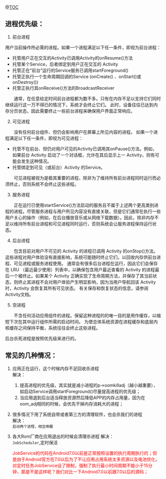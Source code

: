 @[TOC](耍流氓方式保活service)

## 进程优先级：

1. 前台进程

用户当前操作所必需的进程。如果一个进程满足以下任一条件，即视为前台进程：

- 托管用户正在交互的Activity已调用Activity的onResume()方法
- 托管某个Service，后者绑定到用户正在交互的 Activity
- 托管正在“前台”运行的Service服务已调用startForeground()
- 托管正执行一个生命周期回调的Service (onCreate() 、onStart()或onDestroy())
- 托管正执行其onReceive()方法的BroadcastReceiver

　　通常，在任意给定时间前台进程都为数不多。只有在内存不足以支持它们同时继续运行这一万不得已的情况下，系统才会终止它们。 此时，设备往往已达到内存分页状态，因此需要终止一些前台进程来确保用户界面正常响应。

2. 可见进程

　　没有任何前台组件、但仍会影响用户在屏幕上所见内容的进程。 如果一个进程满足以下任一条件，即视为可见进程：

- 托管不在前台、但仍对用户可见的Activity已调用其onPause()方法。例如，如果前台 Activity 启动了一个对话框，允许在其后显示上一 Activity，则有可能会发生这种情况。
- 托管绑定到可见（或前台）Activity 的Service。

　　可见进程被视为是极其重要的进程，除非为了维持所有前台进程同时运行而必须终止，否则系统不会终止这些进程。

3. 服务进程

　　正在运行已使用startService()方法启动的服务且不属于上述两个更高类别进程的进程。尽管服务进程与用户所见内容没有直接关联，但是它们通常在执行一些用户关心的操作（例如，在后台播放音乐或从网络下载数据）。因此，除非内存不足以维持所有前台进程和可见进程同时运行，否则系统会让服务进程保持运行状态。

4. 后台进程

　　包含目前对用户不可见的 Activity 的进程已调用 Activity 的onStop()方法。这些进程对用户体验没有直接影响，系统可能随时终止它们，以回收内存供前台进程、可见进程或服务进程使用。 通常会有很多后台进程在运行，因此它们会保存在 LRU （最近最少使用）列表中，以确保包含用户最近查看的 Activity 的进程最后一个被终止。如果某个 Activity 正确实现了生命周期方法，并保存了其当前状态，则终止其进程不会对用户体验产生明显影响，因为当用户导航回该 Activity 时，Activity 会恢复其所有可见状态。 有关保存和恢复状态的信息，请参阅Activity文档。

5. 空进程

　　不含任何活动应用组件的进程。保留这种进程的的唯一目的是用作缓存，以缩短下次在其中运行组件所需的启动时间。 为使总体系统资源在进程缓存和底层内核缓存之间保持平衡，系统往往会终止这些进程。

后台杀死进程是按照优先级来进行的。

## 常见的几种情况：

1. 应用正在运行，这个时候内存不足回收杀进程  
    解决：
    1. 提高进程的优先级，其实就是减小进程的p->oomkilladj（越小越重要），如启动Service调用startForeground()尽量提高进程的优先级；
    2. 当应用退到后台适当释放资源然后降低APP的内存占用量，因为在oom_adj相同的时候，会优先干掉内存消耗大的进程；

2. 很多情况下用了系统自带或者第三方的清理软件，也会杀我们的进程  
   解决：  
   `启动两个进程，相互唤醒`

3. 各大Rom厂商在应用退出的时候会清理杀进程
   解决：  
   `JobScheduler`,定时保活

    <font color = red>JobService的代码在Android7.0以前是正常按照设置的执行周期执行的；但是由于Android官方在7.0以后为了不让应用占用系统太多资源以及电池优化，对定时任务JobService设了限制，强制了执行最小时间周期不能小于15分钟，那是不是这样呢？我们对比一下Android7.0以前跟7.0以后的源码；</font>











 


      
     
 

